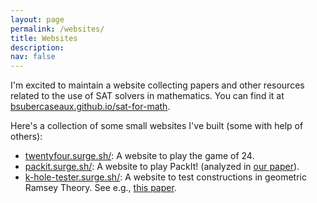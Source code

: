 ```yaml
---
layout: page
permalink: /websites/
title: Websites
description:
nav: false
---
```


I'm excited to maintain a website collecting papers and other resources related to the use of SAT solvers in mathematics. You can find it at <a href="https://bsubercaseaux.github.io/sat-for-math/">bsubercaseaux.github.io/sat-for-math</a>.

Here's a collection of some small websites I've built (some with help of others):
<ul class="starlist">
<li> <a href="https://twentyfour.surge.sh">twentyfour.surge.sh/</a>: A website to play the game of 24.
</li>
<li> <a href="https://packit.surge.sh/"> packit.surge.sh/</a>: A website to play PackIt! (analyzed in <a href="https://arxiv.org/abs/2403.12195">our paper</a>).
</li>
<li> <a href="https://k-hole-tester.surge.sh/">k-hole-tester.surge.sh/</a>: A website to test constructions in geometric Ramsey Theory. See e.g., <a href="https://arxiv.org/abs/2403.00737">this paper</a>.
</li>
</ul>